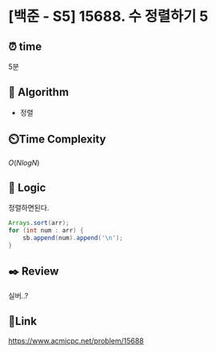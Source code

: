 # [백준 - S5] 15688. 수 정렬하기 5

## ⏰ **time**

5분

## :pushpin: **Algorithm**

- 정렬

## ⏲️**Time Complexity**

$O(NlogN)$

## :round_pushpin: **Logic**
정렬하면된다.  
```java
Arrays.sort(arr);
for (int num : arr) {
	sb.append(num).append('\n');
}
```


## :black_nib: **Review**  
실버..?
## 📡**Link**

https://www.acmicpc.net/problem/15688
